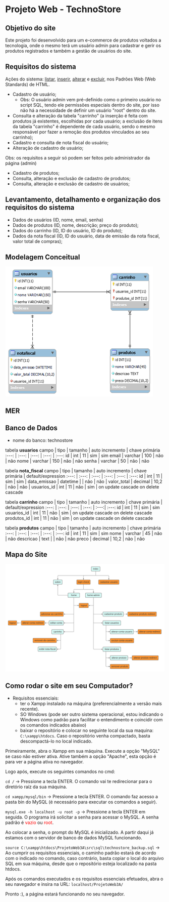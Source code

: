 # Projeto Web - TechnoStore

## Objetivo do site

Este projeto foi desenvolvido para um e-commerce de produtos voltados a tecnologia, onde o mesmo terá um usuário admin para cadastrar e gerir os produtos registrados e também a gestão de usuários do site.

## Requisitos do sistema

Ações do sistema: <u>listar</u>, <u>inserir</u>, <u>alterar</u> e <u>excluir</u>, nos Padrões Web (Web Standards) de HTML.

* Cadastro de usuário;
  * Obs: O usuário admin vem pré-definido como o primeiro usuário no script SQL, tendo ele permissões especiais dentro do site, por isso não há a necessidade de definir um usuário "root" dentro do site.
* Consulta e alteração da tabela "carrinho" (a inserção é feita com produtos já existentes, escolhidas por cada usuário; a exclusão de itens da tabela "carrinho" é dependente de cada usuário, sendo o mesmo responsável por fazer a remoção dos produtos vinculados ao seu carrinho);
* Cadastro e consulta de nota fiscal do usuário;
* Alteração de cadastro de usuário;

Obs: os requisitos a seguir só podem ser feitos pelo administrador da página (admin)

* Cadastro de produtos;
* Consulta, alteração e exclusão de cadastro de produtos;
* Consulta, alteração e exclusão de cadastro de usuários;

## Levantamento, detalhamento e organização dos requisitos do sistema

* Dados de usuários (ID, nome, email, senha)
* Dados de produtos (ID, nome, descrição; preço do produto);
* Dados do carrinho (ID, ID do usuário, ID do produto);
* Dados da nota fiscal (ID, ID do usuário, data de emissão da nota fiscal, valor total de compras);

## Modelagem Conceitual

![modelagem-conceitual](./images/modelagem_conceitual.png)

## MER


## Banco de Dados

* nome do banco: technostore

tabela **usuarios**
campo | tipo | tamanho | auto incremento | chave primária
:---: | :---: | :---: | :---: | :---:
id | int | 11 | sim | sim
email | varchar | 100 | não | não
nome | varchar | 150 | não | não
senha | varchar | 50 | não | não

tabela **nota_fiscal**
campo | tipo | tamanho | auto incremento | chave primária | default/expression
:---: | :---: | :---: | :---: | :---: | :---:
id | int | 11 | sim | sim |
data_emissao | datetime | | não | não |
valor_total | decimal | 10,2 | não | não |
usuarios_id | int | 11 | não | sim | on update cascade on delete cascade

tabela **carrinho**
campo | tipo | tamanho | auto incremento | chave primária | default/expression
:---: | :---: | :---: | :---: | :---:| :---:
id | int | 11 | sim | sim
usuarios_id | int | 11 | não | sim | on update cascade on delete cascade
produtos_id | int | 11 | não | sim | on update cascade on delete cascade

tabela **produtos**
campo | tipo | tamanho | auto incremento | chave primária
:---: | :---: | :---: | :---: | :---:
id | int | 11 | sim | sim
nome | varchar | 45 | não | não
descricao | text | | não | não
preco | decimal | 10,2 | não | não

## Mapa do Site

![mapa do site](./images/diagrama_do_site.png)

## Como rodar o site em seu Computador?

* Requisitos essenciais:
  * ter o Xampp instalado na máquina (preferencialmente a versão mais recente).
  * SO Windows (pode ser outro sistema operacional, estou indicando o Windows como padrão para facilitar o entendimento e coincidir com os comandos indicados abaixo)
  * baixar o repositório e colocar no seguinte local da sua maquina: `C:\xampp\htdocs`. Caso o repositório venha compactado, basta descompactá-lo no local indicado.

Primeiramente, abra o Xampp em sua máquina. Execute a opção "MySQL" se caso não estiver ativa. Ative também a opção "Apache", esta opção é para ver a página ativa no navegador.

Logo após, execute os seguintes comandos no cmd:

`cd /` → Pressione a tecla ENTER. O comando vai te redirecionar para o diretório raíz da sua máquina.

`cd xampp/mysql/bin` → Pressione a tecla ENTER. O comando faz acesso a pasta bin do MySQL (é necessário para executar os comandos a seguir).

`mysql.exe -h localhost -u root -p` → Pressione a tecla ENTER em seguida. O programa irá solicitar a senha para acessar o MySQL. A senha padrão é <span style="color: red;">vazio</span> ou <span style="color: red;">root</span>.

Ao colocar a senha, o prompt do MySQL é inicializado. A partir daqui já estamos com o servidor de banco de dados MySQL funcionando.

`source C:\xampp\htdocs\ProjetoWeb3A\src\sql\technostore_backup.sql` → Ao cumprir os requisitos essenciais, o caminho padrão estará de acordo com o indicado no comando, caso contrário, basta copiar o local do arquivo SQL em sua máquina, desde que o repositório esteja localizado na pasta htdocs.

Após os comandos executados e os requisitos essenciais efetuados, abra o seu navegador e insira na URL: `localhost/ProjetoWeb3A/`

Pronto :), a página estará funcionando no seu navegador.
